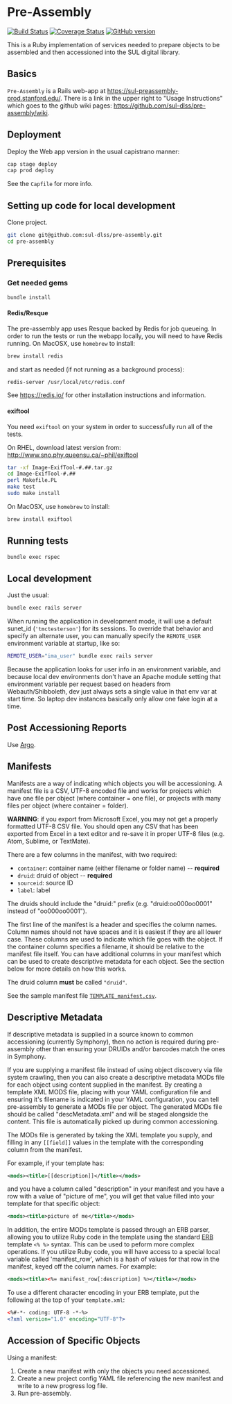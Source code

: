 # Pre-Assembly
[![Build Status](https://travis-ci.org/sul-dlss/pre-assembly.svg?branch=master)](https://travis-ci.org/sul-dlss/pre-assembly)
[![Coverage Status](https://coveralls.io/repos/github/sul-dlss/pre-assembly/badge.svg?branch=master)](https://coveralls.io/github/sul-dlss/pre-assembly?branch=master)
[![GitHub version](https://badge.fury.io/gh/sul-dlss%2Fpre-assembly.svg)](https://badge.fury.io/gh/sul-dlss%2Fpre-assembly)

This is a Ruby implementation of services needed to prepare objects to be
assembled and then accessioned into the SUL digital library.

## Basics

`Pre-Assembly` is a Rails web-app at https://sul-preassembly-prod.stanford.edu/.  There is a link in the upper right to "Usage Instructions" which goes to the github wiki pages: https://github.com/sul-dlss/pre-assembly/wiki.

## Deployment

Deploy the Web app version in the usual capistrano manner:

```bash
cap stage deploy
cap prod deploy
```

See the `Capfile` for more info.


## Setting up code for local development

Clone project.
```bash
git clone git@github.com:sul-dlss/pre-assembly.git
cd pre-assembly
```

## Prerequisites

### Get needed gems

```bash
bundle install
```

#### Redis/Resque

The pre-assembly app uses Resque backed by Redis for job queueing.  In order to run the tests or run the
webapp locally, you will need to have Redis running.  On MacOSX, use `homebrew` to install:

```bash
brew install redis
```

and start as needed (if not running as a background process):

```bash
redis-server /usr/local/etc/redis.conf
```

See https://redis.io/ for other installation instructions and information.

#### exiftool

You need `exiftool` on your system in order to successfully run all of the tests.

On RHEL, download latest version from:  http://www.sno.phy.queensu.ca/~phil/exiftool

```bash
tar -xf Image-ExifTool-#.##.tar.gz
cd Image-ExifTool-#.##
perl Makefile.PL
make test
sudo make install
```

On MacOSX, use `homebrew` to install:
```bash
brew install exiftool
```

## Running tests

```bash
bundle exec rspec
```

## Local development

Just the usual:

```bash
bundle exec rails server
```

When running the application in development mode, it will use a default sunet_id (`'tmctesterson'`) for
its sessions. To override that behavior and specify an alternate user, you can manually specify the `REMOTE_USER`
environment variable at startup, like so:

```bash
REMOTE_USER="ima_user" bundle exec rails server
```

Because the application looks for user info in an environment variable, and because local dev environments don't have
an Apache module setting that environment variable per request based on headers from Webauth/Shibboleth, dev just always
sets a single value in that env var at start time.  So laptop dev instances basically only allow one fake login at a time.

## Post Accessioning Reports

Use [Argo](https://argo.stanford.edu/).

## Manifests

Manifests are a way of indicating which objects you will be accessioning. A
manifest file is a CSV, UTF-8 encoded file and works for projects which have
one file per object (where container = one file), or projects with many
files per object (where container = folder).

**WARNING**: if you export from Microsoft Excel, you may not get a properly
formatted UTF-8 CSV file. You should open any CSV that has been exported from
Excel in a text editor and re-save it in proper UTF-8 files (e.g. Atom, Sublime,
or TextMate).

There are a few columns in the manifest, with two required:

- `container`: container name (either filename or folder name) -- **required**
- `druid`: druid of object -- **required**
- `sourceid`: source ID
- `label`: label

The druids should include the "druid:" prefix (e.g. "druid:oo000oo0001" instead of "oo000oo0001").

The first line of the manifest is a header and specifies the column names.
Column names should not have spaces and it is easiest if they are all lower
case. These columns are used to indicate which file goes
with the object. If the container column specifies a filename, it should be
relative to the manifest file itself. You can have additional columns in your
manifest which can be used to create descriptive metadata for each object. See
the section below for more details on how this works.

The druid column **must** be called `"druid"`.

See the sample manifest file [`TEMPLATE_manifest.csv`](spec/test_data/exemplar_templates/manifest_template/TEMPLATE_manifest.csv).

## Descriptive Metadata

If descriptive metadata is supplied in a source known to common accessioning
(currently Symphony), then no action is required during
pre-assembly other than ensuring your DRUIDs and/or barcodes match the ones in Symphony.

If you are supplying a manifest file instead of using object discovery via
file system crawling, then you can also create a descriptive metadata MODs
file for each object using content supplied in the manifest.  By creating a
template XML MODS file, placing with your YAML configuration file and ensuring
it's filename is indicated in your YAML configuration, you can tell
pre-assembly to generate a MODs file per object.  The generated MODs file
should be called "descMetadata.xml" and will be staged alongside the content.
This file is automatically picked up during common accessioning.

The MODs file is generated by taking the XML template you supply, and filling
in any `[[field]]` values in the template with the corresponding column from
the manifest.

For example, if your template has:
```xml
<mods><title>[[description]]</title></mods>
```

and you have a column called "description" in your manifest and you have a row
with a value of "picture of me", you will get that value filled into your
template for that specific object:

```xml
<mods><title>picture of me</title></mods>
```

In addition, the entire MODs template is passed through an ERB parser,
allowing you to utilize Ruby code in the template using the standard
[ERB](http://ruby-doc.org/stdlib-1.9.3/libdoc/erb/rdoc/ERB.html) template `<%
%>` syntax.  This can be used to peform more complex operations.  If you
utilize Ruby code, you will have access to a special local variable called
'manifest_row', which is a hash of values for that row in the manifest, keyed
off the column names.  For example:

```xml
<mods><title><%= manifest_row[:description] %></title></mods>
```

To use a different character encoding in your ERB template, put the following
at the top of your `template.xml`:

```xml
<%#-*- coding: UTF-8 -*-%>
<?xml version="1.0" encoding="UTF-8"?>
```

## Accession of Specific Objects

Using a manifest:

1.  Create a new manifest with only the objects you need accessioned.
2.  Create a new project config YAML file referencing the new manifest and
    write to a new progress log file.
3.  Run pre-assembly.
